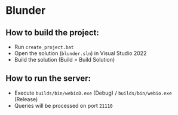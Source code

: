 # Blunder

## How to build the project:
- Run `create_project.bat`
- Open the solution (`blunder.sln`) in Visual Studio 2022
- Build the solution (Build > Build Solution)

## How to run the server:
- Execute `builds/bin/webioD.exe` (Debug) / `builds/bin/webio.exe` (Release) 
- Queries will be processed on port `21110` 
